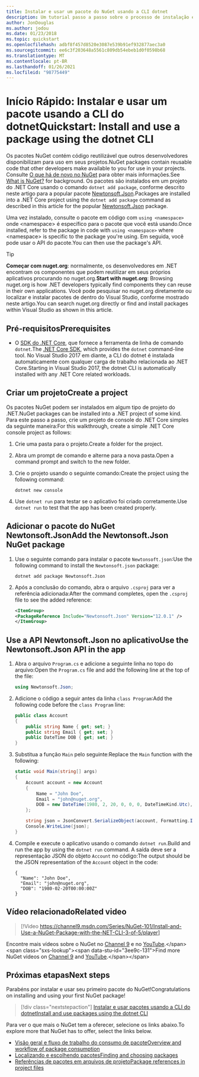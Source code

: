 ```yaml
---
title: Instalar e usar um pacote do NuGet usando a CLI dotnet
description: Um tutorial passo a passo sobre o processo de instalação e uso de um pacote NuGet em um projeto .NET Core.
author: JonDouglas
ms.author: jodou
ms.date: 01/23/2018
ms.topic: quickstart
ms.openlocfilehash: adbf8f457d8520e3087e539b91ef932877aec3a0
ms.sourcegitcommit: ee6c3f203648a5561c809db54ebeb1d0f0598b68
ms.translationtype: MT
ms.contentlocale: pt-BR
ms.lasthandoff: 01/26/2021
ms.locfileid: "98775449"
---
```

# <a name="quickstart-install-and-use-a-package-using-the-dotnet-cli"></a><span data-ttu-id="3ee9c-103">Início Rápido: Instalar e usar um pacote usando a CLI do dotnet</span><span class="sxs-lookup"><span data-stu-id="3ee9c-103">Quickstart: Install and use a package using the dotnet CLI</span></span>

<span data-ttu-id="3ee9c-104">Os pacotes NuGet contém código reutilizável que outros desenvolvedores disponibilizam para uso em seus projetos.</span><span class="sxs-lookup"><span data-stu-id="3ee9c-104">NuGet packages contain reusable code that other developers make available to you for use in your projects.</span></span> <span data-ttu-id="3ee9c-105">Consulte [O que há de novo no NuGet](../What-is-NuGet.md) para obter mais informações.</span><span class="sxs-lookup"><span data-stu-id="3ee9c-105">See [What is NuGet?](../What-is-NuGet.md) for background.</span></span> <span data-ttu-id="3ee9c-106">Os pacotes são instalados em um projeto do .NET Core usando o comando `dotnet add package`, conforme descrito neste artigo para a popular pacote [Newtonsoft.Json](https://www.nuget.org/packages/Newtonsoft.Json/).</span><span class="sxs-lookup"><span data-stu-id="3ee9c-106">Packages are installed into a .NET Core project using the `dotnet add package` command as described in this article for the popular [Newtonsoft.Json](https://www.nuget.org/packages/Newtonsoft.Json/) package.</span></span>

<span data-ttu-id="3ee9c-107">Uma vez instalado, consulte o pacote em código com `using <namespace>` onde \<namespace\> é específico para o pacote que você está usando.</span><span class="sxs-lookup"><span data-stu-id="3ee9c-107">Once installed, refer to the package in code with `using <namespace>` where \<namespace\> is specific to the package you're using.</span></span> <span data-ttu-id="3ee9c-108">Em seguida, você pode usar o API do pacote.</span><span class="sxs-lookup"><span data-stu-id="3ee9c-108">You can then use the package's API.</span></span>

> [!Tip]
> <span data-ttu-id="3ee9c-109">**Começar com nuget.org**: normalmente, os desenvolvedores em .NET encontram os componentes que podem reutilizar em seus próprios aplicativos procurando no nuget.org.</span><span class="sxs-lookup"><span data-stu-id="3ee9c-109">**Start with nuget.org**: Browsing nuget.org is how .NET developers typically find components they can reuse in their own applications.</span></span> <span data-ttu-id="3ee9c-110">Você pode pesquisar no nuget.org diretamente ou localizar e instalar pacotes de dentro do Visual Studio, conforme mostrado neste artigo.</span><span class="sxs-lookup"><span data-stu-id="3ee9c-110">You can search nuget.org directly or find and install packages within Visual Studio as shown in this article.</span></span>

## <a name="prerequisites"></a><span data-ttu-id="3ee9c-111">Pré-requisitos</span><span class="sxs-lookup"><span data-stu-id="3ee9c-111">Prerequisites</span></span>

- <span data-ttu-id="3ee9c-112">O [SDK do .NET Core](https://www.microsoft.com/net/download/), que fornece a ferramenta de linha de comando `dotnet`.</span><span class="sxs-lookup"><span data-stu-id="3ee9c-112">The [.NET Core SDK](https://www.microsoft.com/net/download/), which provides the `dotnet` command-line tool.</span></span> <span data-ttu-id="3ee9c-113">No Visual Studio 2017 em diante, a CLI do dotnet é instalada automaticamente com qualquer carga de trabalho relacionada ao .NET Core.</span><span class="sxs-lookup"><span data-stu-id="3ee9c-113">Starting in Visual Studio 2017, the dotnet CLI is automatically installed with any .NET Core related workloads.</span></span>

## <a name="create-a-project"></a><span data-ttu-id="3ee9c-114">Criar um projeto</span><span class="sxs-lookup"><span data-stu-id="3ee9c-114">Create a project</span></span>

<span data-ttu-id="3ee9c-115">Os pacotes NuGet podem ser instalados em algum tipo de projeto do .NET.</span><span class="sxs-lookup"><span data-stu-id="3ee9c-115">NuGet packages can be installed into a .NET project of some kind.</span></span> <span data-ttu-id="3ee9c-116">Para este passo a passo, crie um projeto de console do .NET Core simples da seguinte maneira:</span><span class="sxs-lookup"><span data-stu-id="3ee9c-116">For this walkthrough, create a simple .NET Core console project as follows:</span></span>

1. <span data-ttu-id="3ee9c-117">Crie uma pasta para o projeto.</span><span class="sxs-lookup"><span data-stu-id="3ee9c-117">Create a folder for the project.</span></span>

1. <span data-ttu-id="3ee9c-118">Abra um prompt de comando e alterne para a nova pasta.</span><span class="sxs-lookup"><span data-stu-id="3ee9c-118">Open a command prompt and switch to the new folder.</span></span>

1. <span data-ttu-id="3ee9c-119">Crie o projeto usando o seguinte comando:</span><span class="sxs-lookup"><span data-stu-id="3ee9c-119">Create the project using the following command:</span></span>

    ```dotnetcli
    dotnet new console
    ```

1. <span data-ttu-id="3ee9c-120">Use `dotnet run` para testar se o aplicativo foi criado corretamente.</span><span class="sxs-lookup"><span data-stu-id="3ee9c-120">Use `dotnet run` to test that the app has been created properly.</span></span>

## <a name="add-the-newtonsoftjson-nuget-package"></a><span data-ttu-id="3ee9c-121">Adicionar o pacote do NuGet Newtonsoft.Json</span><span class="sxs-lookup"><span data-stu-id="3ee9c-121">Add the Newtonsoft.Json NuGet package</span></span>

1. <span data-ttu-id="3ee9c-122">Use o seguinte comando para instalar o pacote `Newtonsoft.json`:</span><span class="sxs-lookup"><span data-stu-id="3ee9c-122">Use the following command to install the `Newtonsoft.json` package:</span></span>

    ```dotnetcli
    dotnet add package Newtonsoft.Json
    ```

2. <span data-ttu-id="3ee9c-123">Após a conclusão do comando, abra o arquivo `.csproj` para ver a referência adicionada:</span><span class="sxs-lookup"><span data-stu-id="3ee9c-123">After the command completes, open the `.csproj` file to see the added reference:</span></span>

    ```xml
   <ItemGroup>
    <PackageReference Include="Newtonsoft.Json" Version="12.0.1" />
   </ItemGroup>
    ```

## <a name="use-the-newtonsoftjson-api-in-the-app"></a><span data-ttu-id="3ee9c-124">Use a API Newtonsoft.Json no aplicativo</span><span class="sxs-lookup"><span data-stu-id="3ee9c-124">Use the Newtonsoft.Json API in the app</span></span>

1. <span data-ttu-id="3ee9c-125">Abra o arquivo `Program.cs` e adicione a seguinte linha no topo do arquivo:</span><span class="sxs-lookup"><span data-stu-id="3ee9c-125">Open the `Program.cs` file and add the following line at the top of the file:</span></span>

    ```cs
    using Newtonsoft.Json;
    ```

1. <span data-ttu-id="3ee9c-126">Adicione o código a seguir antes da linha `class Program`:</span><span class="sxs-lookup"><span data-stu-id="3ee9c-126">Add the following code before the `class Program` line:</span></span>

    ```cs
    public class Account
    {
        public string Name { get; set; }
        public string Email { get; set; }
        public DateTime DOB { get; set; }
    }
    ```

1. <span data-ttu-id="3ee9c-127">Substitua a função `Main` pelo seguinte:</span><span class="sxs-lookup"><span data-stu-id="3ee9c-127">Replace the `Main` function with the following:</span></span>

    ```cs
    static void Main(string[] args)
    {
        Account account = new Account
        {
            Name = "John Doe",
            Email = "john@nuget.org",
            DOB = new DateTime(1980, 2, 20, 0, 0, 0, DateTimeKind.Utc),
        };

        string json = JsonConvert.SerializeObject(account, Formatting.Indented);
        Console.WriteLine(json);
    }
    ```

1. <span data-ttu-id="3ee9c-128">Compile e execute o aplicativo usando o comando `dotnet run`.</span><span class="sxs-lookup"><span data-stu-id="3ee9c-128">Build and run the app by using the `dotnet run` command.</span></span> <span data-ttu-id="3ee9c-129">A saída deve ser a representação JSON do objeto `Account` no código:</span><span class="sxs-lookup"><span data-stu-id="3ee9c-129">The output should be the JSON representation of the `Account` object in the code:</span></span>

    ```output
    {
      "Name": "John Doe",
      "Email": "john@nuget.org",
      "DOB": "1980-02-20T00:00:00Z"
    }
    ```
## <a name="related-video"></a><span data-ttu-id="3ee9c-130">Vídeo relacionado</span><span class="sxs-lookup"><span data-stu-id="3ee9c-130">Related video</span></span>

> [!Video https://channel9.msdn.com/Series/NuGet-101/Install-and-Use-a-NuGet-Package-with-the-NET-CLI-3-of-5/player]

<span data-ttu-id="3ee9c-131">Encontre mais vídeos sobre o NuGet no [Channel 9](https://channel9.msdn.com/Series/NuGet-101) e no [YouTube](https://www.youtube.com/playlist?list=PLdo4fOcmZ0oVLvfkFk8O9h6v2Dcdh2bh_).</span><span class="sxs-lookup"><span data-stu-id="3ee9c-131">Find more NuGet videos on [Channel 9](https://channel9.msdn.com/Series/NuGet-101) and [YouTube](https://www.youtube.com/playlist?list=PLdo4fOcmZ0oVLvfkFk8O9h6v2Dcdh2bh_).</span></span>

## <a name="next-steps"></a><span data-ttu-id="3ee9c-132">Próximas etapas</span><span class="sxs-lookup"><span data-stu-id="3ee9c-132">Next steps</span></span>

<span data-ttu-id="3ee9c-133">Parabéns por instalar e usar seu primeiro pacote do NuGet!</span><span class="sxs-lookup"><span data-stu-id="3ee9c-133">Congratulations on installing and using your first NuGet package!</span></span>

> [!div class="nextstepaction"]
> [<span data-ttu-id="3ee9c-134">Instalar e usar pacotes usando a CLI do dotnet</span><span class="sxs-lookup"><span data-stu-id="3ee9c-134">Install and use packages using the dotnet CLI</span></span>](../consume-packages/install-use-packages-dotnet-cli.md)

<span data-ttu-id="3ee9c-135">Para ver o que mais o NuGet tem a oferecer, selecione os links abaixo.</span><span class="sxs-lookup"><span data-stu-id="3ee9c-135">To explore more that NuGet has to offer, select the links below.</span></span>

- [<span data-ttu-id="3ee9c-136">Visão geral e fluxo de trabalho do consumo de pacote</span><span class="sxs-lookup"><span data-stu-id="3ee9c-136">Overview and workflow of package consumption</span></span>](../consume-packages/overview-and-workflow.md)
- [<span data-ttu-id="3ee9c-137">Localizando e escolhendo pacotes</span><span class="sxs-lookup"><span data-stu-id="3ee9c-137">Finding and choosing packages</span></span>](../consume-packages/finding-and-choosing-packages.md)
- [<span data-ttu-id="3ee9c-138">Referências de pacotes em arquivos de projeto</span><span class="sxs-lookup"><span data-stu-id="3ee9c-138">Package references in project files</span></span>](../consume-packages/package-references-in-project-files.md)
